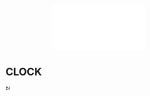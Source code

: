 <div id="" align="center">
  <img src="./assets/readmeImg/timeClock.png" alt="Time clock" width="50%" />
</div>

# CLOCK
bi